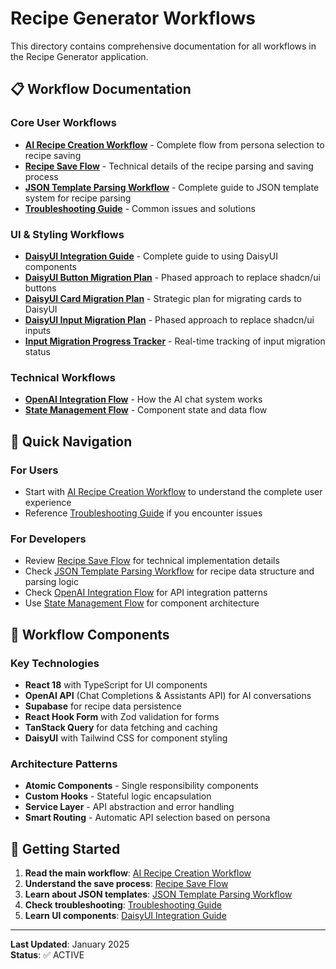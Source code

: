 # Recipe Generator Workflows

This directory contains comprehensive documentation for all workflows in the Recipe Generator application.

## 📋 **Workflow Documentation**

### **Core User Workflows**

- **[AI Recipe Creation Workflow](ai-recipe-creation-workflow.md)** - Complete flow from persona selection to recipe saving
- **[Recipe Save Flow](recipe-save-flow.md)** - Technical details of the recipe parsing and saving process
- **[JSON Template Parsing Workflow](json-template-parsing-workflow.md)** - Complete guide to JSON template system for recipe parsing
- **[Troubleshooting Guide](troubleshooting.md)** - Common issues and solutions

### **UI & Styling Workflows**

- **[DaisyUI Integration Guide](daisyui-integration-guide.md)** - Complete guide to using DaisyUI components
- **[DaisyUI Button Migration Plan](daisyui-button-migration-plan.md)** - Phased approach to replace shadcn/ui buttons
- **[DaisyUI Card Migration Plan](daisyui-card-migration-plan.md)** - Strategic plan for migrating cards to DaisyUI
- **[DaisyUI Input Migration Plan](daisyui-input-migration-plan.md)** - Phased approach to replace shadcn/ui inputs
- **[Input Migration Progress Tracker](input-migration-progress-tracker.md)** - Real-time tracking of input migration status

### **Technical Workflows**

- **[OpenAI Integration Flow](openai-integration-flow.md)** - How the AI chat system works
- **[State Management Flow](state-management-flow.md)** - Component state and data flow

## 🎯 **Quick Navigation**

### **For Users**

- Start with [AI Recipe Creation Workflow](ai-recipe-creation-workflow.md) to understand the complete user experience
- Reference [Troubleshooting Guide](troubleshooting.md) if you encounter issues

### **For Developers**

- Review [Recipe Save Flow](recipe-save-flow.md) for technical implementation details
- Check [JSON Template Parsing Workflow](json-template-parsing-workflow.md) for recipe data structure and parsing logic
- Check [OpenAI Integration Flow](openai-integration-flow.md) for API integration patterns
- Use [State Management Flow](state-management-flow.md) for component architecture

## 🔧 **Workflow Components**

### **Key Technologies**

- **React 18** with TypeScript for UI components
- **OpenAI API** (Chat Completions & Assistants API) for AI conversations
- **Supabase** for recipe data persistence
- **React Hook Form** with Zod validation for forms
- **TanStack Query** for data fetching and caching
- **DaisyUI** with Tailwind CSS for component styling

### **Architecture Patterns**

- **Atomic Components** - Single responsibility components
- **Custom Hooks** - Stateful logic encapsulation
- **Service Layer** - API abstraction and error handling
- **Smart Routing** - Automatic API selection based on persona

## 🚀 **Getting Started**

1. **Read the main workflow**: [AI Recipe Creation Workflow](ai-recipe-creation-workflow.md)
2. **Understand the save process**: [Recipe Save Flow](recipe-save-flow.md)
3. **Learn about JSON templates**: [JSON Template Parsing Workflow](json-template-parsing-workflow.md)
4. **Check troubleshooting**: [Troubleshooting Guide](troubleshooting.md)
5. **Learn UI components**: [DaisyUI Integration Guide](daisyui-integration-guide.md)

---

**Last Updated**: January 2025  
**Status**: ✅ ACTIVE
